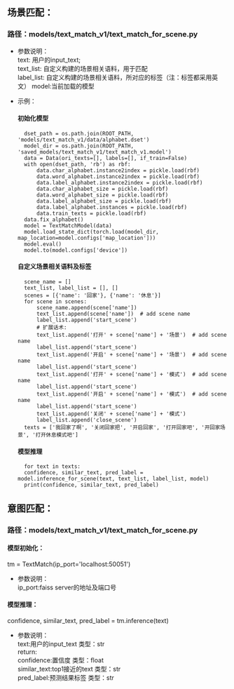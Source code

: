 ## 场景匹配：

### 路径：models/text_match_v1/text_match_for_scene.py

- 参数说明：  
    text: 用户的input_text;  
    text_list: 自定义构建的场景相关语料，用于匹配  
    label_list: 自定义构建的场景相关语料，所对应的标签（注：标签都采用英文）
    model:当前加载的模型
   
- 示例：
    #### 初始化模型
        dset_path = os.path.join(ROOT_PATH, 'models/text_match_v1/data/alphabet.dset')
        model_dir = os.path.join(ROOT_PATH, 'saved_models/text_match_v1/text_match_v1.model')
        data = Data(ori_texts=[], labels=[], if_train=False)
        with open(dset_path, 'rb') as rbf:
            data.char_alphabet.instance2index = pickle.load(rbf)
            data.word_alphabet.instance2index = pickle.load(rbf)
            data.label_alphabet.instance2index = pickle.load(rbf)
            data.char_alphabet_size = pickle.load(rbf)
            data.word_alphabet_size = pickle.load(rbf)
            data.label_alphabet_size = pickle.load(rbf)
            data.label_alphabet.instances = pickle.load(rbf)
            data.train_texts = pickle.load(rbf)
        data.fix_alphabet()
        model = TextMatchModel(data)
        model.load_state_dict(torch.load(model_dir, map_location=model.configs['map_location']))
        model.eval()
        model.to(model.configs['device'])
    #### 自定义场景相关语料及标签
        scene_name = []
        text_list, label_list = [], []
        scenes = [{'name': '回家'}, {'name': '休息'}]
        for scene in scenes:
            scene_name.append(scene['name'])
            text_list.append(scene['name'])  # add scene name
            label_list.append('start_scene')
            # 扩展话术:
            text_list.append('打开' + scene['name'] + '场景')  # add scene name
            label_list.append('start_scene')
            text_list.append('开启' + scene['name'] + '场景')  # add scene name
            label_list.append('start_scene')
            text_list.append('打开' + scene['name'] + '模式')  # add scene name
            label_list.append('start_scene')
            text_list.append('开启' + scene['name'] + '模式')  # add scene name
            label_list.append('start_scene')
            text_list.append('关闭' + scene['name'] + '模式')
            label_list.append('close_scene')
        texts = ['我回家了啊', '关闭回家把', '开启回家', '打开回家吧', '开回家场景', '打开休息模式吧']  
	#### 模型推理  
        for text in texts:
        confidence, similar_text, pred_label = model.inference_for_scene(text, text_list, label_list, model)
        print(confidence, similar_text, pred_label)  

## 意图匹配：

### 路径：models/text_match_v1/text_match_for_scene.py

#### 模型初始化：
tm = TextMatch(ip_port='localhost:50051')
- 参数说明：  
    ip_port:faiss server的地址及端口号
#### 模型推理：
confidence, similar_text, pred_label = tm.inference(text)  
- 参数说明：  
    text:用户的input_text 类型：str  
    return:  
       confidence:置信度 类型：float  
       similar_text:top1接近的text 类型：str  
       pred_label:预测结果标签 类型：str  